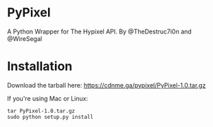 PyPixel
=======

A Python Wrapper for The Hypixel API. By @TheDestruc7i0n and @WireSegal



Installation
============

Download the tarball here: https://cdnme.ga/pypixel/PyPixel-1.0.tar.gz

If you're using Mac or Linux:
```
tar PyPixel-1.0.tar.gz
sudo python setup.py install
```
